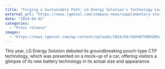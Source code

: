 ```yaml
---
title: "Forging a Sustainable Path: LG Energy Solution’s Technology Leadership Shines at Interbattery 2024"
external_url: "https://news.lgensol.com/company-news/supplementary-stories/2568/"
date: "2024-04-02"
categories:
  - "Press release"
images:
  - "https://news.lgensol.com/wp-content/uploads/2024/04/%EA%B7%B8%EB%A6%BC2.jpg"
---
```


This year, LG Energy Solution debuted its groundbreaking pouch-type CTP technology, which was presented on a mock-up of a car, offering visitors a glimpse of its new battery technology in its actual size and appearance.